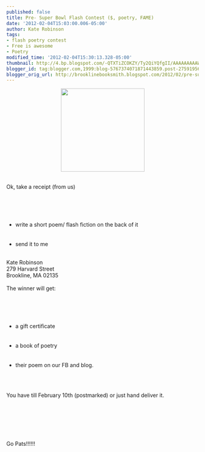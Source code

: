 ```yaml
---
published: false
title: Pre- Super Bowl Flash Contest ($, poetry, FAME)
date: '2012-02-04T15:03:00.006-05:00'
author: Kate Robinson
tags:
- flash poetry contest
- Free is awesome
- Poetry
modified_time: '2012-02-04T15:30:13.328-05:00'
thumbnail: http://4.bp.blogspot.com/-QTXTiZCOKZY/Ty2QiYQfgII/AAAAAAAAAWk/AY0nkhgR08Y/s72-c/reeee.bmp
blogger_id: tag:blogger.com,1999:blog-5767374071871443859.post-2759195640655894551
blogger_orig_url: http://brooklinebooksmith.blogspot.com/2012/02/pre-super-bowl-flash-contest-poetry.html
---
```


<p align="center"><a href="http://4.bp.blogspot.com/-QTXTiZCOKZY/Ty2QiYQfgII/AAAAAAAAAWk/AY0nkhgR08Y/s1600/reeee.bmp"><img style="WIDTH: 219px; HEIGHT: 218px; CURSOR: hand" id="BLOGGER_PHOTO_ID_5705375223249862786" border="0" alt="" src="http://4.bp.blogspot.com/-QTXTiZCOKZY/Ty2QiYQfgII/AAAAAAAAAWk/AY0nkhgR08Y/s400/reeee.bmp" /></a></p><br /><span id="SPELLING_ERROR_0" class="blsp-spelling-error">Ok</span>, take a <span id="SPELLING_ERROR_1" class="blsp-spelling-corrected">receipt</span> (from us)<br /><br /><br /><ul><br /><br /><li>write a short poem/ flash fiction on the back of it</li><br /><br /><li>send it to me</li></ul><br />Kate Robinson<br />279 Harvard Street<br /><span id="SPELLING_ERROR_2" class="blsp-spelling-error">Brookline</span>, MA 02135<br /><br />The winner will get:<br /><br /><br /><ul><br /><br /><li>a gift certificate </li><br /><br /><li>a book of poetry</li><br /><br /><li>their poem on our <span id="SPELLING_ERROR_3" class="blsp-spelling-error">FB</span> and blog.</li></ul><br /><br /><p>You have till February 10<span id="SPELLING_ERROR_4" class="blsp-spelling-error">th</span> (postmarked) or just hand deliver it.</p><br /><br /><p></p><br /><br /><p>Go Pats!!!!!!<br /></p><br /><br /><p></p><a href="http://3.bp.blogspot.com/-DUYxZ3FWtcs/Ty2QBbni2UI/AAAAAAAAAWY/3gTQItsRkUk/s1600/dana.bmp"></a>